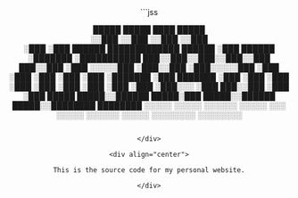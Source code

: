 <div align="center">
```jss

 █████   █████                                   ████            █████    
░░███   ░░███                                   ░░███           ░░███     
 ░███    ░███   ██████  █████████████    ██████  ░███   ██████   ░███████ 
 ░███████████  ███░░███░░███░░███░░███  ███░░███ ░███  ░░░░░███  ░███░░███
 ░███░░░░░███ ░███ ░███ ░███ ░███ ░███ ░███████  ░███   ███████  ░███ ░███
 ░███    ░███ ░███ ░███ ░███ ░███ ░███ ░███░░░   ░███  ███░░███  ░███ ░███
 █████   █████░░██████  █████░███ █████░░██████  █████░░████████ ████████ 
░░░░░   ░░░░░  ░░░░░░  ░░░░░ ░░░ ░░░░░  ░░░░░░  ░░░░░  ░░░░░░░░ ░░░░░░░░  

```

</div>

<div align="center">

This is the source code for my personal website.

</div>
